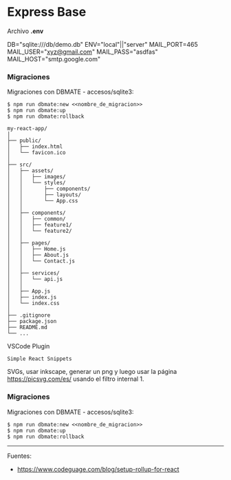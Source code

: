 # Express Base


Archivo <b>.env</b>

DB="sqlite:///db/demo.db"
ENV="local"||"server"
MAIL_PORT=465
MAIL_USER="xyz@gmail.com"
MAIL_PASS="asdfas"
MAIL_HOST="smtp.google.com"

### Migraciones

Migraciones con DBMATE - accesos/sqlite3:

    $ npm run dbmate:new <<nombre_de_migracion>>
    $ npm run dbmate:up
    $ npm run dbmate:rollback

```
my-react-app/
│
├── public/
│   ├── index.html
│   └── favicon.ico
│
├── src/
│   ├── assets/
│   │   ├── images/
│   │   └── styles/
│   │       ├── components/
│   │       ├── layouts/
│   │       └── App.css
│   │
│   ├── components/
│   │   ├── common/
│   │   ├── feature1/
│   │   └── feature2/
│   │
│   ├── pages/
│   │   ├── Home.js
│   │   ├── About.js
│   │   └── Contact.js
│   │
│   ├── services/
│   │   └── api.js
│   │
│   ├── App.js
│   ├── index.js
│   └── index.css
│
├── .gitignore
├── package.json
├── README.md
└── ...
```

VSCode Plugin

    Simple React Snippets

SVGs, usar inkscape, generar un png y luego usar la página https://picsvg.com/es/ usando el filtro internal 1.

### Migraciones

Migraciones con DBMATE - accesos/sqlite3:

    $ npm run dbmate:new <<nombre_de_migracion>>
    $ npm run dbmate:up
    $ npm run dbmate:rollback

---

Fuentes:

+ https://www.codeguage.com/blog/setup-rollup-for-react
